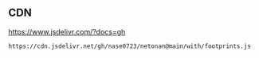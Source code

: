 ## CDN
https://www.jsdelivr.com/?docs=gh

```
https://cdn.jsdelivr.net/gh/nase0723/netonan@main/with/footprints.js
```
